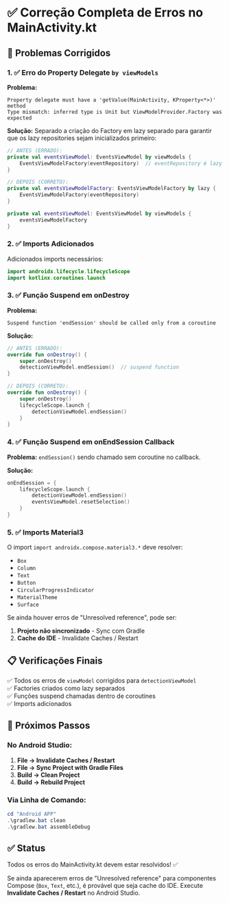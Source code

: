 # ✅ Correção Completa de Erros no MainActivity.kt

## 🔧 Problemas Corrigidos

### 1. ✅ Erro do Property Delegate `by viewModels`

**Problema:**
```
Property delegate must have a 'getValue(MainActivity, KProperty<*>)' method
Type mismatch: inferred type is Unit but ViewModelProvider.Factory was expected
```

**Solução:**
Separado a criação do Factory em lazy separado para garantir que os lazy repositories sejam inicializados primeiro:

```kotlin
// ANTES (ERRADO):
private val eventsViewModel: EventsViewModel by viewModels {
    EventsViewModelFactory(eventRepository)  // eventRepository é lazy
}

// DEPOIS (CORRETO):
private val eventsViewModelFactory: EventsViewModelFactory by lazy {
    EventsViewModelFactory(eventRepository)
}

private val eventsViewModel: EventsViewModel by viewModels {
    eventsViewModelFactory
}
```

### 2. ✅ Imports Adicionados

Adicionados imports necessários:
```kotlin
import androidx.lifecycle.lifecycleScope
import kotlinx.coroutines.launch
```

### 3. ✅ Função Suspend em onDestroy

**Problema:**
```
Suspend function 'endSession' should be called only from a coroutine
```

**Solução:**
```kotlin
// ANTES (ERRADO):
override fun onDestroy() {
    super.onDestroy()
    detectionViewModel.endSession()  // suspend function
}

// DEPOIS (CORRETO):
override fun onDestroy() {
    super.onDestroy()
    lifecycleScope.launch {
        detectionViewModel.endSession()
    }
}
```

### 4. ✅ Função Suspend em onEndSession Callback

**Problema:**
`endSession()` sendo chamado sem coroutine no callback.

**Solução:**
```kotlin
onEndSession = {
    lifecycleScope.launch {
        detectionViewModel.endSession()
        eventsViewModel.resetSelection()
    }
}
```

### 5. ✅ Imports Material3

O import `import androidx.compose.material3.*` deve resolver:
- `Box`
- `Column`
- `Text`
- `Button`
- `CircularProgressIndicator`
- `MaterialTheme`
- `Surface`

Se ainda houver erros de "Unresolved reference", pode ser:
1. **Projeto não sincronizado** - Sync com Gradle
2. **Cache do IDE** - Invalidate Caches / Restart

## 📋 Verificações Finais

✅ Todos os erros de `viewModel` corrigidos para `detectionViewModel`  
✅ Factories criados como lazy separados  
✅ Funções suspend chamadas dentro de coroutines  
✅ Imports adicionados  

## 🚀 Próximos Passos

### No Android Studio:
1. **File → Invalidate Caches / Restart**
2. **File → Sync Project with Gradle Files**
3. **Build → Clean Project**
4. **Build → Rebuild Project**

### Via Linha de Comando:
```powershell
cd "Android APP"
.\gradlew.bat clean
.\gradlew.bat assembleDebug
```

## ✅ Status

Todos os erros do MainActivity.kt devem estar resolvidos! ✅

Se ainda aparecerem erros de "Unresolved reference" para componentes Compose (`Box`, `Text`, etc.), é provável que seja cache do IDE. Execute **Invalidate Caches / Restart** no Android Studio.


